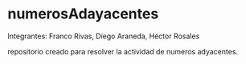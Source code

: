 # numerosAdayacentes
Integrantes: Franco Rivas, Diego Araneda, Héctor Rosales

repositorio creado para resolver la actividad de numeros adyacentes.


